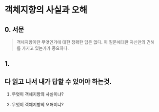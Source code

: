 # 객체지향의 사실과 오해

## 0. 서문

> 객체지향이란 무엇인가에 대한 정확한 답은 없다. 이 질문에대한 자신만의 견해를 가지고 있는가가 중요하다.

## 1.

## 다 읽고 나서 내가 답할 수 있어야 하는것.

1. 무엇이 객체지향의 사실이냐?

2. 무엇이 객체지향의 오해이냐?
